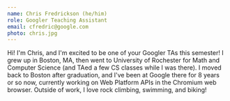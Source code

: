 ```yaml
---
name: Chris Fredrickson (he/him)
role: Googler Teaching Assistant
email: cfredric@google.com
photo: chris.jpg
---
```


Hi! I'm Chris, and I'm excited to be one of your Googler TAs this semester! I grew up in Boston, MA, then went to University of Rochester for Math and Computer Science (and TAed a few CS classes while I was there). I moved back to Boston after graduation, and I've been at Google there for 8 years or so now, currently working on Web Platform APIs in the Chromium web browser. Outside of work, I love rock climbing, swimming, and biking!
